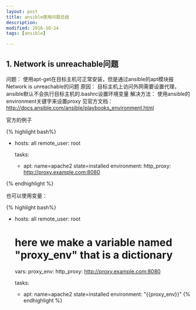 ```yaml
---
layout: post
title: ansible使用问题总结
description: 
modified: 2016-10-24
tags: [ansible]

---
```


## 1. Network is unreachable问题
问题： 使用apt-get在目标主机可正常安装，但是通过ansible的apt模块报 Network is unreachable的问题
原因： 目标主机上访问外网需要设置代理， ansible默认不会执行目标主机的.bashrc设置环境变量
解决方法： 使用ansible的environment关键字来设置proxy
见官方文档： http://docs.ansible.com/ansible/playbooks_environment.html

官方的例子

{% highlight bash%}
- hosts: all
  remote_user: root

  tasks:

    - apt: name=apache2 state=installed
      environment:
      http_proxy: http://proxy.example.com:8080
      
{% endhighlight %}

也可以使用变量：

{% highlight bash%}
- hosts: all
  remote_user: root

  # here we make a variable named "proxy_env" that is a dictionary
  vars:
    proxy_env:
      http_proxy: http://proxy.example.com:8080

  tasks:

    - apt: name=apache2 state=installed
      environment: "{{proxy_env}}"
{% endhighlight %}
